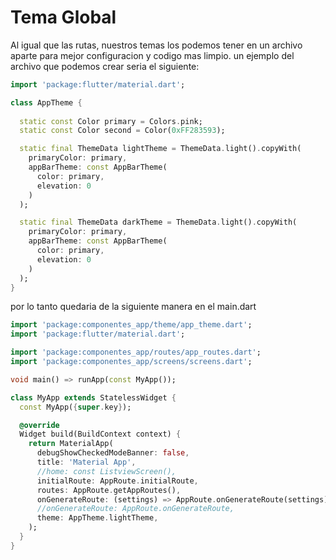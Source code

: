 # Tema Global

Al igual que las rutas, nuestros temas los podemos tener en un archivo aparte para mejor configuracion y codigo mas limpio. un ejemplo del archivo que podemos crear seria el siguiente:

```dart
import 'package:flutter/material.dart';

class AppTheme {
  
  static const Color primary = Colors.pink;
  static const Color second = Color(0xFF283593);

  static final ThemeData lightTheme = ThemeData.light().copyWith(
    primaryColor: primary,
    appBarTheme: const AppBarTheme(
      color: primary,
      elevation: 0
    )
  );

  static final ThemeData darkTheme = ThemeData.light().copyWith(
    primaryColor: primary,
    appBarTheme: const AppBarTheme(
      color: primary,
      elevation: 0
    )
  );
}
```

por lo tanto quedaria de la siguiente manera en el main.dart


```dart
import 'package:componentes_app/theme/app_theme.dart';
import 'package:flutter/material.dart';

import 'package:componentes_app/routes/app_routes.dart';
import 'package:componentes_app/screens/screens.dart';

void main() => runApp(const MyApp());

class MyApp extends StatelessWidget {
  const MyApp({super.key});

  @override
  Widget build(BuildContext context) {
    return MaterialApp(
      debugShowCheckedModeBanner: false,
      title: 'Material App',
      //home: const ListviewScreen(),
      initialRoute: AppRoute.initialRoute,
      routes: AppRoute.getAppRoutes(),
      onGenerateRoute: (settings) => AppRoute.onGenerateRoute(settings),
      //onGenerateRoute: AppRoute.onGenerateRoute,
      theme: AppTheme.lightTheme,
    );
  } 
}
```